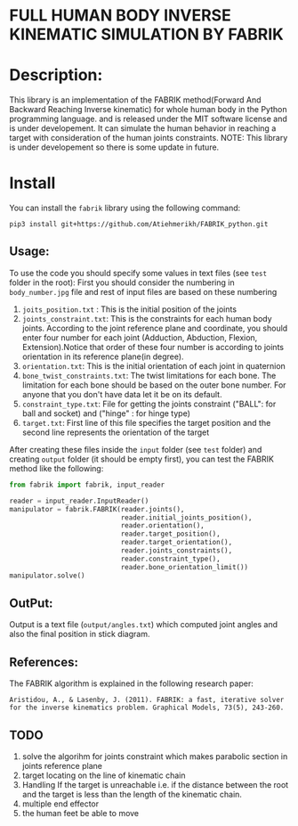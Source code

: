 
# FULL HUMAN BODY INVERSE KINEMATIC SIMULATION BY FABRIK 

# Description:

This library is an implementation of the FABRIK method(Forward And Backward Reaching Inverse kinematic) 
for whole human body in the Python programming language. and is released under the MIT software license 
and is under developement. It can simulate the human behavior in reaching a target with consideration of 
the human joints constraints.
NOTE: This library is under developement so there is some update in future.

# Install 
You can install the `fabrik` library using the following command:

	pip3 install git+https://github.com/Atiehmerikh/FABRIK_python.git
## Usage:
	
To use the code you should specify some values in text files (see `test` folder in the root):
First you should consider the numbering in `body_number.jpg` file and rest of input files
are based on these numbering

1. `joits_position.txt` : This is the initial position of the joints
2. `joints_constraint.txt`: This is the constraints for each human body joints. According to the joint reference plane and coordinate, you should enter four number for each joint (Adduction, Abduction, Flexion, Extension).Notice that order of these four number is according to joints orientation in its reference plane(in degree).
3. `orientation.txt`: This is the initial orientation of each joint in quaternion
4. `bone_twist_constraints.txt`: The twist limitations for each bone. The limitation for each bone should be based on the outer bone number. For anyone that you don't have data let it be on its default.
5. `constraint_type.txt`: File for getting the joints constraint ("BALL": for ball and socket) and ("hinge" : for hinge type)
6. `target.txt`: First line of this file specifies the target position and the second line represents the orientation of the target

After creating these files inside the `input` folder (see `test` folder) and creating `output` folder (it should be empty first), you can test the FABRIK method like the following:

```python
from fabrik import fabrik, input_reader

reader = input_reader.InputReader()
manipulator = fabrik.FABRIK(reader.joints(),
                            reader.initial_joints_position(), 
                            reader.orientation(), 
                            reader.target_position(),
                            reader.target_orientation(), 
                            reader.joints_constraints(),
                            reader.constraint_type(),
                            reader.bone_orientation_limit())
manipulator.solve()
```

## OutPut:

Output is a text file (`output/angles.txt`) which computed joint angles and also the final position in stick diagram.

## References:

The FABRIK algorithm is explained in the following research paper:

	Aristidou, A., & Lasenby, J. (2011). FABRIK: a fast, iterative solver for the inverse kinematics problem. Graphical Models, 73(5), 243-260.

## TODO

1. solve the algorihm for joints constraint which makes parabolic section in joints reference plane
2. target locating on the line of kinematic chain
3. Handling If the target is unreachable i.e. if the distance between the root and the target is less than the length of the kinematic chain.
4. multiple end effector
5. the human feet be able to move
	
